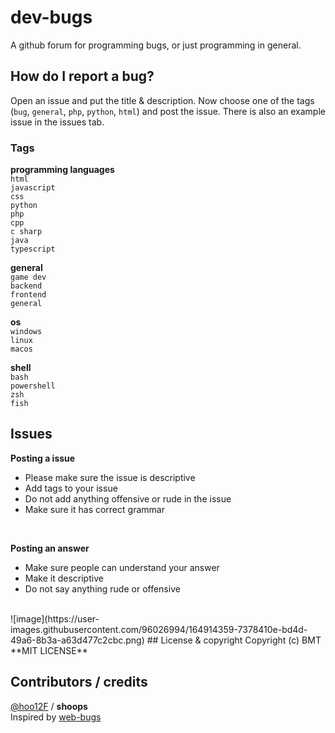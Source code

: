 # dev-bugs
A github forum for programming bugs, or just programming in general.

## How do I report a bug?
Open an issue and put the title & description. Now choose one of the tags (`bug`, `general`, `php`, `python`, `html`) and post the issue. There is also an example issue in the issues tab.

### Tags
**programming languages**
<br>
`html`
<br>
`javascript`
<br>
`css`
<br>
`python`
<br>
`php`
<br>
`cpp`
<br>
`c sharp`
<br>
`java`
<br>
`typescript`
<br>

**general**
<br>
`game dev`
<br>
`backend`
<br>
`frontend`
<br>
`general`
<br>

**os**
<br>
`windows`
<br>
`linux`
<br>
`macos`

**shell**
<br>
`bash`
<br>
`powershell`
<br>
`zsh`
<br>
`fish`

## Issues
**Posting a  issue**
 - Please make sure the issue is descriptive
 - Add tags to your issue
 - Do not add anything offensive or rude in the issue
 - Make sure it has correct grammar
 <br>
 
 **Posting an answer**
- Make sure people can understand your answer
- Make it descriptive
- Do not say anything rude or offensive
<br>
![image](https://user-images.githubusercontent.com/96026994/164914359-7378410e-bd4d-49a6-8b3a-a63d477c2cbc.png)
## License & copyright
Copyright (c) BMT
<br>
**MIT LICENSE**

## Contributors / credits
[@hoo12F](https://github.com/hoo12F) / **shoops**
<br>
Inspired by [web-bugs](https://github.com/webcompat/web-bugs)
